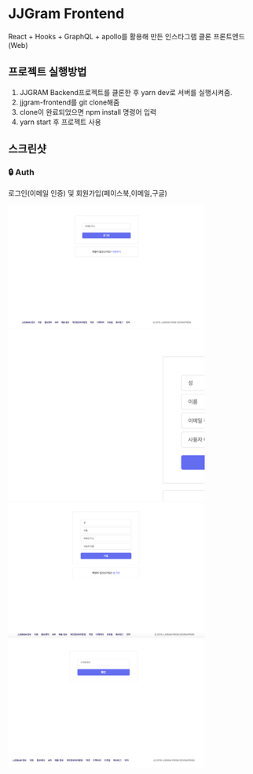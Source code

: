 # JJGram Frontend
React + Hooks + GraphQL + apollo를 활용해 만든 인스타그램 클론 프론트앤드(Web)

## 프로젝트 실행방법
1. JJGRAM Backend프로젝트를 클론한 후 yarn dev로 서버를 실행시켜줌.
2. jjgram-frontend를 git clone해줌
3. clone이 완료되었으면 npm install 명령어 입력
4. yarn start 후 프로젝트 사용


## 스크린샷
### 🔒 Auth
로그인(이메일 인증) 및 회원가입(페이스북,이메일,구글)

<div>
    <img src="screenshot/1.png" width="400"/>
    <img src="screenshot/2.png" width="400"/>
    <img src="screenshot/3.png" width="400"/>
    <img src="screenshot/4.png" width="400"/>
</div>